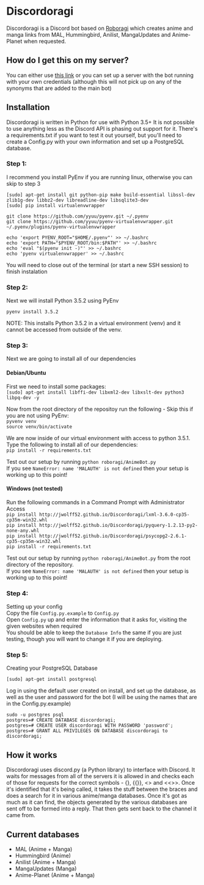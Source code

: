 # Discordoragi
Discordoragi is a Discord bot based on [Roboragi](http://github.com/Nihilate/Roboragi) which creates anime and manga links from MAL, Hummingbird, Anilist, MangaUpdates and Anime-Planet when requested.

## How do I get this on my server?
You can either use [this link](https://discordapp.com/oauth2/authorize?client_id=334909839572598785&scope=bot&permissions=19456) or you can set up a server with the bot running with your own credentials (although this will not pick up on any of the synonyms that are added to the main bot)

## Installation
Discordoragi is written in Python for use with Python 3.5+ It is not possible to use anything less as the Discord API is phasing out support for it. There's a requirements.txt if you want to test it out yourself, but you'll need to create a Config.py with your own information and set up a PostgreSQL database.

### Step 1:
I recommend you install PyEnv if you are running linux, otherwise you can skip to step 3

```
[sudo] apt-get install git python-pip make build-essential libssl-dev zlib1g-dev libbz2-dev libreadline-dev libsqlite3-dev
[sudo] pip install virtualenvwrapper

git clone https://github.com/yyuu/pyenv.git ~/.pyenv
git clone https://github.com/yyuu/pyenv-virtualenvwrapper.git ~/.pyenv/plugins/pyenv-virtualenvwrapper

echo 'export PYENV_ROOT="$HOME/.pyenv"' >> ~/.bashrc
echo 'export PATH="$PYENV_ROOT/bin:$PATH"' >> ~/.bashrc
echo 'eval "$(pyenv init -)"' >> ~/.bashrc
echo 'pyenv virtualenvwrapper' >> ~/.bashrc
```
You will need to close out of the terminal (or start a new SSH session) to finish instalation

### Step 2:
Next we will install Python 3.5.2 using PyEnv

`pyenv install 3.5.2`

NOTE: This installs Python 3.5.2 in a virtual environment (venv) and it cannot be accessed from outside of the venv.

### Step 3:
Next we are going to install all of our dependencies

#### Debian/Ubuntu
First we need to install some packages:  
`[sudo] apt-get install libffi-dev libxml2-dev libxslt-dev python3 libpq-dev -y`

Now from the root directory of the repositoy run the following - Skip this if you are not using PyEnv:  
`pyvenv venv`  
`source venv/bin/activate`

We are now inside of our virtual environment with access to python 3.5.1.  
Type the following to install all of our dependencies:  
`pip install -r requirements.txt`  

Test out our setup by running `python roboragi/AnimeBot.py`  
If you see `NameError: name 'MALAUTH' is not defined` then your setup is working up to this point!

#### Windows (not tested)
Run the following commands in a Command Prompt with Administrator Access  
`pip install http://jwolff52.github.io/Discordoragi/lxml-3.6.0-cp35-cp35m-win32.whl`  
`pip install http://jwolff52.github.io/Discordoragi/pyquery-1.2.13-py2-none-any.whl`  
`pip install http://jwolff52.github.io/Discordoragi/psycopg2-2.6.1-cp35-cp35m-win32.whl`  
`pip install -r requirements.txt`  

Test out our setup by running `python roboragi/AnimeBot.py` from the root directory of the repository.  
If you see `NameError: name 'MALAUTH' is not defined` then your setup is working up to this point!

### Step 4:
Setting up your config  
Copy the file `Config.py.example` to `Config.py`  
Open `Config.py` up and enter the information that it asks for, visiting the given websites when required  
You should be able to keep the `Database Info` the same if you are just testing, though you will want to change it if you are deploying.

### Step 5:
Creating your PostgreSQL Database

`[sudo] apt-get install postgresql`

Log in using the default user created on install, and set up the database, as well as the user and password for the bot (I will be using the names that are in the Config.py.example)
```
sudo -u postgres psql
postgres=# CREATE DATABASE discordoragi;
postgres=# CREATE USER discordoragi WITH PASSWORD 'password';
postgres=# GRANT ALL PRIVILEGES ON DATABASE discordoragi to discordoragi;
```

## How it works

Discordoragi uses discord.py (a Python library) to interface with Discord. It waits for messages from all of the servers it is allowed in and checks each of those for requests for the correct symbols - {}, {{}}, <> and <<>>. Once it's identified that it's being called, it takes the stuff between the braces and does a search for it in various anime/manga databases. Once it's got as much as it can find, the objects generated by the various databases are sent off to be formed into a reply. That then gets sent back to the channel it came from.

## Current databases
- MAL (Anime + Manga)
- Hummingbird (Anime)
- Anilist (Anime + Manga)
- MangaUpdates (Manga)
- Anime-Planet (Anime + Manga)
